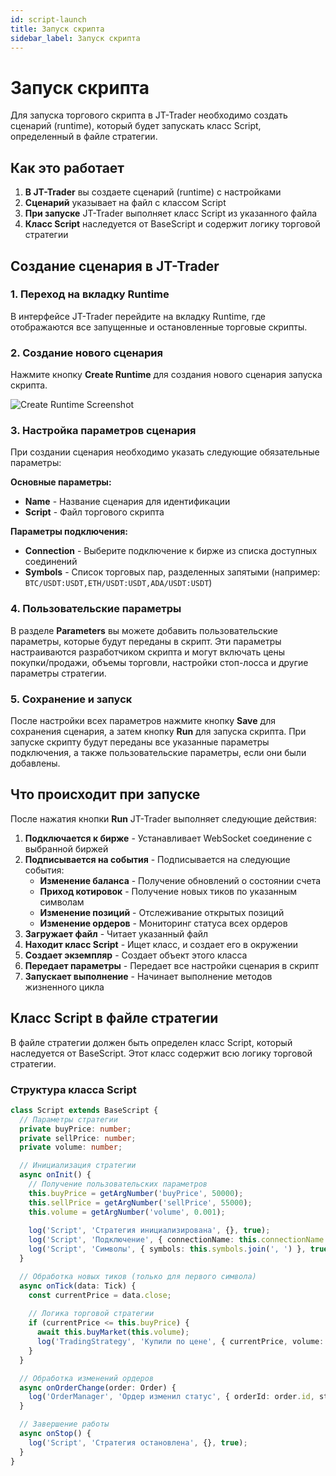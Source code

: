 ```yaml
---
id: script-launch
title: Запуск скрипта
sidebar_label: Запуск скрипта
---
```


# Запуск скрипта

Для запуска торгового скрипта в JT-Trader необходимо создать сценарий (runtime), который будет запускать класс Script, определенный в файле стратегии.

## Как это работает

1. **В JT-Trader** вы создаете сценарий (runtime) с настройками
2. **Сценарий** указывает на файл с классом Script
3. **При запуске** JT-Trader выполняет класс Script из указанного файла
4. **Класс Script** наследуется от BaseScript и содержит логику торговой стратегии

## Создание сценария в JT-Trader

### 1. Переход на вкладку Runtime

В интерфейсе JT-Trader перейдите на вкладку Runtime, где отображаются все запущенные и остановленные торговые скрипты.

### 2. Создание нового сценария

Нажмите кнопку **Create Runtime** для создания нового сценария запуска скрипта.

![Create Runtime Screenshot](/images/create-scanerio-runtime.jpg)

### 3. Настройка параметров сценария

При создании сценария необходимо указать следующие обязательные параметры:

**Основные параметры:**
- **Name** - Название сценария для идентификации
- **Script** - Файл торгового скрипта

**Параметры подключения:**
- **Connection** - Выберите подключение к бирже из списка доступных соединений
- **Symbols** - Список торговых пар, разделенных запятыми (например: `BTC/USDT:USDT,ETH/USDT:USDT,ADA/USDT:USDT`)

### 4. Пользовательские параметры

В разделе **Parameters** вы можете добавить пользовательские параметры, которые будут переданы в скрипт. Эти параметры настраиваются разработчиком скрипта и могут включать цены покупки/продажи, объемы торговли, настройки стоп-лосса и другие параметры стратегии.

### 5. Сохранение и запуск

После настройки всех параметров нажмите кнопку **Save** для сохранения сценария, а затем кнопку **Run** для запуска скрипта. При запуске скрипту будут переданы все указанные параметры подключения, а также пользовательские параметры, если они были добавлены.

## Что происходит при запуске

После нажатия кнопки **Run** JT-Trader выполняет следующие действия:

1. **Подключается к бирже** - Устанавливает WebSocket соединение с выбранной биржей
2. **Подписывается на события** - Подписывается на следующие события:
   - **Изменение баланса** - Получение обновлений о состоянии счета
   - **Приход котировок** - Получение новых тиков по указанным символам
   - **Изменение позиций** - Отслеживание открытых позиций
   - **Изменение ордеров** - Мониторинг статуса всех ордеров
3. **Загружает файл** - Читает указанный файл  
4. **Находит класс Script** - Ищет класс, и создает его в окружении 
5. **Создает экземпляр** - Создает объект этого класса
6. **Передает параметры** - Передает все настройки сценария в скрипт
7. **Запускает выполнение** - Начинает выполнение методов жизненного цикла

## Класс Script в файле стратегии

В файле стратегии должен быть определен класс Script, который наследуется от BaseScript. Этот класс содержит всю логику торговой стратегии.

### Структура класса Script

```typescript
class Script extends BaseScript {
  // Параметры стратегии
  private buyPrice: number;
  private sellPrice: number;
  private volume: number;

  // Инициализация стратегии
  async onInit() {
    // Получение пользовательских параметров
    this.buyPrice = getArgNumber('buyPrice', 50000);
    this.sellPrice = getArgNumber('sellPrice', 55000);
    this.volume = getArgNumber('volume', 0.001);
    
    log('Script', 'Стратегия инициализирована', {}, true);
    log('Script', 'Подключение', { connectionName: this.connectionName }, true);
    log('Script', 'Символы', { symbols: this.symbols.join(', ') }, true);
  }

  // Обработка новых тиков (только для первого символа)
  async onTick(data: Tick) {
    const currentPrice = data.close;
    
    // Логика торговой стратегии
    if (currentPrice <= this.buyPrice) {
      await this.buyMarket(this.volume);
      log('TradingStrategy', 'Купили по цене', { currentPrice, volume: this.volume }, true);
    }
  }

  // Обработка изменений ордеров
  async onOrderChange(order: Order) {
    log('OrderManager', 'Ордер изменил статус', { orderId: order.id, status: order.status }, true);
  }

  // Завершение работы
  async onStop() {
    log('Script', 'Стратегия остановлена', {}, true);
  }
}
```
